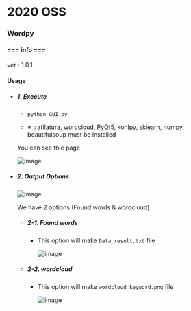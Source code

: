 # 2020 OSS



### Wordpy



#### === info ===

ver : 1.0.1



#### Usage

* ##### 1. Execute

  - `python GUI.py`

  - ※ trafilatura, wordcloud, PyQt5, konlpy, sklearn, numpy, beautifulsoup must be 	installed



  You can see thie page

  ![image](https://user-images.githubusercontent.com/61904460/92078104-af7b7f00-edf8-11ea-92af-2ca86f4cc74f.png)



* ##### 2. Output Options

  ![image](https://user-images.githubusercontent.com/61904460/92078546-6f68cc00-edf9-11ea-818c-4f3702fb6db4.png)

  We have 2 options (Found words & wordcloud)
  

  - ##### 	2-1. Found words

    + This option will make `Data_result.txt` file

      ![image](https://user-images.githubusercontent.com/61904460/92078126-b86c5080-edf8-11ea-9621-1de2061bc8a2.png)

   - ##### 	2-2. wordcloud
   
      + This option will make `wordcloud_keyword.png` file
  
        ![image](https://user-images.githubusercontent.com/61904460/92078145-befac800-edf8-11ea-8c94-daab2bff1249.png)
